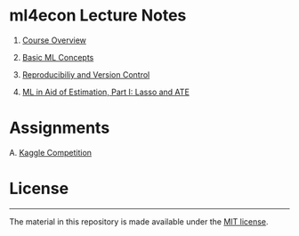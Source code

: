 # ml4econ Lecture Notes

1. [Course Overview](https://raw.githack.com/ml4econ/notes-spring2019/master/01-overview/01-overview.html)  

2. [Basic ML Concepts](https://raw.githack.com/ml4econ/notes-spring2019/master/02-basic-ml-concepts/02-basic-ml-concepts.html)

3. [Reproducibiliy and Version Control](https://raw.githack.com/ml4econ/notes-spring2019/master/03-reprod-vc/03-reprod-vc.html)

8. [ML in Aid of Estimation, Part I: Lasso and ATE ](https://raw.githack.com/ml4econ/notes-spring2019/master/08-lasso-ate/08-lasso-ate.html)

# Assignments

A. [Kaggle Competition](https://raw.githack.com/ml4econ/notes-spring2019/master/a-kaggle/a-kaggle.html)

# License
------------

The material in this repository is made available under the [MIT license](http://opensource.org/licenses/mit-license.php).


